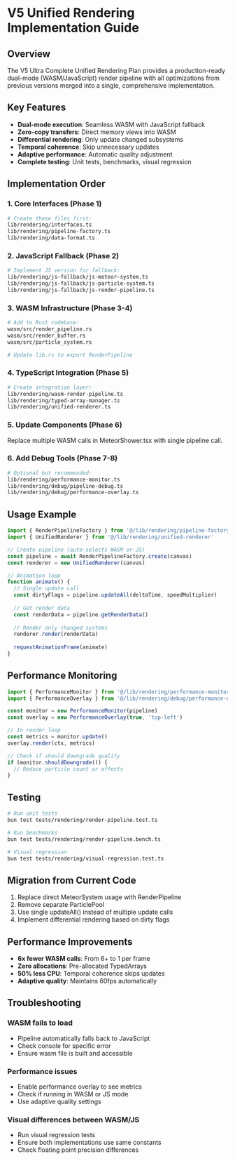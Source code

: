 # V5 Unified Rendering Implementation Guide

## Overview

The V5 Ultra Complete Unified Rendering Plan provides a production-ready dual-mode (WASM/JavaScript) render pipeline with all optimizations from previous versions merged into a single, comprehensive implementation.

## Key Features

- **Dual-mode execution**: Seamless WASM with JavaScript fallback
- **Zero-copy transfers**: Direct memory views into WASM
- **Differential rendering**: Only update changed subsystems
- **Temporal coherence**: Skip unnecessary updates
- **Adaptive performance**: Automatic quality adjustment
- **Complete testing**: Unit tests, benchmarks, visual regression

## Implementation Order

### 1. Core Interfaces (Phase 1)
```bash
# Create these files first:
lib/rendering/interfaces.ts
lib/rendering/pipeline-factory.ts
lib/rendering/data-format.ts
```

### 2. JavaScript Fallback (Phase 2)
```bash
# Implement JS version for fallback:
lib/rendering/js-fallback/js-meteor-system.ts
lib/rendering/js-fallback/js-particle-system.ts
lib/rendering/js-fallback/js-render-pipeline.ts
```

### 3. WASM Infrastructure (Phase 3-4)
```bash
# Add to Rust codebase:
wasm/src/render_pipeline.rs
wasm/src/render_buffer.rs
wasm/src/particle_system.rs

# Update lib.rs to export RenderPipeline
```

### 4. TypeScript Integration (Phase 5)
```bash
# Create integration layer:
lib/rendering/wasm-render-pipeline.ts
lib/rendering/typed-array-manager.ts
lib/rendering/unified-renderer.ts
```

### 5. Update Components (Phase 6)
Replace multiple WASM calls in MeteorShower.tsx with single pipeline call.

### 6. Add Debug Tools (Phase 7-8)
```bash
# Optional but recommended:
lib/rendering/performance-monitor.ts
lib/rendering/debug/pipeline-debug.ts
lib/rendering/debug/performance-overlay.ts
```

## Usage Example

```typescript
import { RenderPipelineFactory } from '@/lib/rendering/pipeline-factory'
import { UnifiedRenderer } from '@/lib/rendering/unified-renderer'

// Create pipeline (auto-selects WASM or JS)
const pipeline = await RenderPipelineFactory.create(canvas)
const renderer = new UnifiedRenderer(canvas)

// Animation loop
function animate() {
  // Single update call
  const dirtyFlags = pipeline.updateAll(deltaTime, speedMultiplier)
  
  // Get render data
  const renderData = pipeline.getRenderData()
  
  // Render only changed systems
  renderer.render(renderData)
  
  requestAnimationFrame(animate)
}
```

## Performance Monitoring

```typescript
import { PerformanceMonitor } from '@/lib/rendering/performance-monitor'
import { PerformanceOverlay } from '@/lib/rendering/debug/performance-overlay'

const monitor = new PerformanceMonitor(pipeline)
const overlay = new PerformanceOverlay(true, 'top-left')

// In render loop
const metrics = monitor.update()
overlay.render(ctx, metrics)

// Check if should downgrade quality
if (monitor.shouldDowngrade()) {
  // Reduce particle count or effects
}
```

## Testing

```bash
# Run unit tests
bun test tests/rendering/render-pipeline.test.ts

# Run benchmarks
bun test tests/rendering/render-pipeline.bench.ts

# Visual regression
bun test tests/rendering/visual-regression.test.ts
```

## Migration from Current Code

1. Replace direct MeteorSystem usage with RenderPipeline
2. Remove separate ParticlePool
3. Use single updateAll() instead of multiple update calls
4. Implement differential rendering based on dirty flags

## Performance Improvements

- **6x fewer WASM calls**: From 6+ to 1 per frame
- **Zero allocations**: Pre-allocated TypedArrays
- **50% less CPU**: Temporal coherence skips updates
- **Adaptive quality**: Maintains 60fps automatically

## Troubleshooting

### WASM fails to load
- Pipeline automatically falls back to JavaScript
- Check console for specific error
- Ensure wasm file is built and accessible

### Performance issues
- Enable performance overlay to see metrics
- Check if running in WASM or JS mode
- Use adaptive quality settings

### Visual differences between WASM/JS
- Run visual regression tests
- Ensure both implementations use same constants
- Check floating point precision differences
